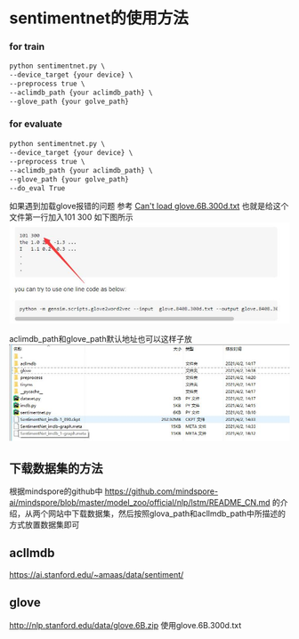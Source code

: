 # sentimentnet的使用方法
### for train
```
python sentimentnet.py \
--device_target {your device} \
--preprocess true \
--aclimdb_path {your aclimdb_path} \
--glove_path {your golve_path}
```
### for evaluate
```
python sentimentnet.py \
--device_target {your device} \
--preprocess true \
--aclimdb_path {your aclimdb_path} \
--glove_path {your golve_path}
--do_eval True
```



如果遇到加载glove报错的问题
参考
[Can't load glove.6B.300d.txt](https://stackoverflow.com/questions/51323344/cant-load-glove-6b-300d-txt)
也就是给这个文件第一行加入101 300
如下图所示
![avatar](glove.jpg)

aclimdb_path和glove_path默认地址也可以这样子放
![avatar](path.jpg)


## 下载数据集的方法

根据mindspore的github中
https://github.com/mindspore-ai/mindspore/blob/master/model_zoo/official/nlp/lstm/README_CN.md 的介绍，从两个网站中下载数据集，然后按照glova_path和acllmdb_path中所描述的方式放置数据集即可

## acllmdb
https://ai.stanford.edu/~amaas/data/sentiment/

## glove
http://nlp.stanford.edu/data/glove.6B.zip 使用glove.6B.300d.txt

## 




